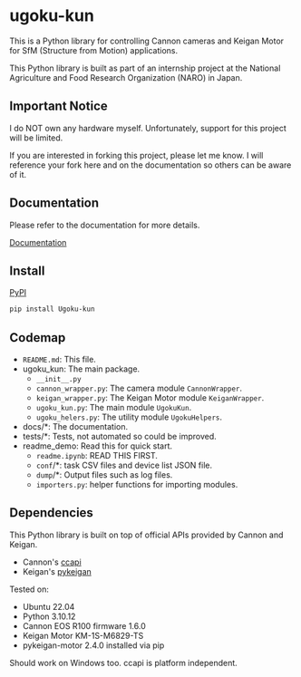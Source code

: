 # ugoku-kun

This is a Python library for controlling Cannon cameras and Keigan Motor for SfM (Structure from Motion) applications.

This Python library is built as part of an internship project at the National Agriculture and Food Research Organization (NARO) in Japan.

## Important Notice

I do NOT own any hardware myself.
Unfortunately, support for this project will be limited.

If you are interested in forking this project, please let me know.
I will reference your fork here and on the documentation so others can be aware of it.

## Documentation

Please refer to the documentation for more details.

[Documentation](https://ugoku-kun.readthedocs.io/en/latest/)

## Install

[PyPI](https://pypi.org/project/Ugoku-kun/)

```bash
pip install Ugoku-kun
```

## Codemap

- `README.md`: This file.
- ugoku_kun: The main package.
  - `__init__.py`
  - `cannon_wrapper.py`: The camera module `CannonWrapper`.
  - `keigan_wrapper.py`: The Keigan Motor module `KeiganWrapper`.
  - `ugoku_kun.py`: The main module `UgokuKun`.
  - `ugoku_helers.py`: The utility module `UgokuHelpers`.
- docs/*: The documentation.
- tests/*: Tests, not automated so could be improved.
- readme_demo: Read this for quick start.
  - `readme.ipynb`: READ THIS FIRST.
  - `conf`/*: task CSV files and device list JSON file.
  - `dump`/*: Output files such as log files.
  - `importers.py`: helper functions for importing modules.

## Dependencies

This Python library is built on top of official APIs provided by Cannon and Keigan.

- Cannon's [ccapi](https://asia.canon/en/campaign/developerresources/sdk#digital-camera)
- Keigan's [pykeigan](https://github.com/keigan-motor/pykeigan_motor)

Tested on:

- Ubuntu 22.04
- Python 3.10.12
- Cannon EOS R100 firmware 1.6.0
- Keigan Motor KM-1S-M6829-TS
- pykeigan-motor 2.4.0 installed via pip

Should work on Windows too. ccapi is platform independent.
